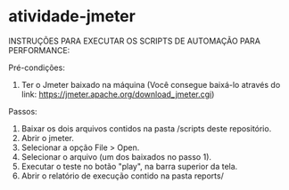 # atividade-jmeter

INSTRUÇÕES PARA EXECUTAR OS SCRIPTS DE AUTOMAÇÃO PARA PERFORMANCE:

Pré-condições:
1. Ter o Jmeter baixado na máquina (Você consegue baixá-lo através do link: https://jmeter.apache.org/download_jmeter.cgi)

Passos:
1. Baixar os dois arquivos contidos na pasta /scripts deste repositório.
2. Abrir o jmeter.
3. Selecionar a opção File > Open.
4. Selecionar o arquivo (um dos baixados no passo 1).
5. Executar o teste no botão "play", na barra superior da tela.
6. Abrir o relatório de execução contido na pasta reports/
